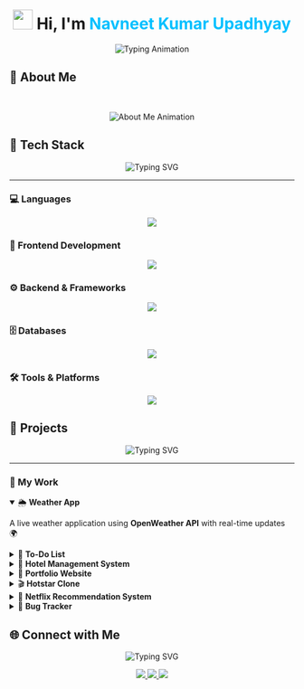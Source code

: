 <h1 align="center"> 
  <img src="https://media.giphy.com/media/hvRJCLFzcasrR4ia7z/giphy.gif" width="35"> 
  Hi, I'm <span style="color:#00C0FF">Navneet Kumar Upadhyay</span>  
</h1>

<p align="center">
  <img src="https://readme-typing-svg.herokuapp.com?font=Fira+Code&size=24&duration=3000&pause=1000&color=FF6B6B&center=true&vCenter=true&width=600&lines=🎓+B.Tech+Student+(2023–2027)+at+SRM+IST;💻+Frontend+Developer;🚀+Problem+Solver+%7C+Tech+Explorer;🌟+UI%2FUX+Design+Enthusiast;🔥+Always+learning+new+tech" alt="Typing Animation" />
</p>


## 🌟 About Me  

<br>

<p align="center">
  <img src="https://readme-typing-svg.herokuapp.com?font=Fira+Code&size=20&duration=3000&pause=1500&color=00C0FF&center=true&vCenter=true&multiline=true&width=1000&height=250&lines=🔹+Exploring+Frontend+Development+%26+DSA;🔹</br>+Experienced+with+Python+%26+Web+Development+(CodSoft%2C+Vault+of+Codes);</br>🔹+Strong+foundation+in+DBMS%2C+OS%2C+CN%2C+SQL%2C+MySQL%2C+PostgreSQL; </br>🔹+Skilled+in+C%2B%2B%2C+Python%2C+HTML%2C+CSS%2C+JS%2C+Bootstrap%2C+Git+%26+GitHub; </br>🔹+Love+solving+problems+%26+building+projects+🚀" alt="About Me Animation" />
</p>





## 🚀 Tech Stack  

<p align="center">
  <img src="https://readme-typing-svg.herokuapp.com?font=Fira+Code&weight=600&size=22&duration=3000&pause=800&color=00C0FF&center=true&vCenter=true&width=600&lines=💻+Languages;🎨+Frontend+Development;⚙️+Backend+%26+Frameworks;🗄️+Databases;🛠️+Tools+%26+Platforms" alt="Typing SVG" />
</p>

---

### 💻 Languages  
<p align="center">
  <img src="https://skillicons.dev/icons?i=html,css,js,php,python,cpp" />
</p>

### 🎨 Frontend Development  
<p align="center">
  <img src="https://skillicons.dev/icons?i=react,bootstrap,tailwind" />
</p>

### ⚙️ Backend & Frameworks  
<p align="center">
  <img src="https://skillicons.dev/icons?i=nodejs,express" />
</p>

### 🗄️ Databases  
<p align="center">
  <img src="https://skillicons.dev/icons?i=mysql,postgres" />
</p>

### 🛠️ Tools & Platforms  
<p align="center">
  <img src="https://skillicons.dev/icons?i=git,github,vscode,linux" />
</p>


## 🚀 Projects  

<p align="center">
  <img src="https://readme-typing-svg.herokuapp.com?font=Fira+Code&size=22&duration=2500&pause=1000&color=00C0FF&center=true&vCenter=true&width=600&lines=🌦+Weather+App;📝+To-Do+List;🏨+Hotel+Management+System;💼+Portfolio+Website;🎬+Hotstar+Clone;🍿+Netflix+Recommendation+System;🐞+Bug+Tracker" alt="Typing SVG" />
</p>

---

### 🌟 My Work  

<details open>
<summary>🌦 <b>Weather App</b></summary>
<p> A live weather application using <b>OpenWeather API</b> with real-time updates 🌍 </p>
</details>

<details>
<summary>📝 <b>To-Do List</b></summary>
<p> A task manager with <b>CRUD functionality</b> and responsive design ✅ </p>
</details>

<details>
<summary>🏨 <b>Hotel Management System</b></summary>
<p> A <b>DBMS-based project</b> to handle hotel bookings, customers, and staff 🏨 </p>
</details>

<details>
<summary>💼 <b>Portfolio Website</b></summary>
<p> Personal portfolio showcasing <b>skills, projects, and contact info</b> 🌐 </p>
</details>

<details>
<summary>🎬 <b>Hotstar Clone</b></summary>
<p> A <b>front-end clone</b> of Disney+ Hotstar with categories, autoplay, and responsive design 🎥 </p>
</details>

<details>
<summary>🍿 <b>Netflix Recommendation System</b></summary>
<p> A <b>machine learning project</b> that suggests movies based on user preferences 🤖 </p>
</details>

<details>
<summary>🐞 <b>Bug Tracker</b></summary>
<p> A <b>web-based system</b> for reporting, tracking, and managing software bugs with status updates 🐛 </p>
</details>





 




 ## 🌐 Connect with Me  

<p align="center">
  <img src="https://readme-typing-svg.herokuapp.com?font=Fira+Code&size=22&duration=2500&pause=1000&color=00C0FF&center=true&vCenter=true&width=600&lines=📧+Email;🔗+LinkedIn;💻+GitHub" alt="Typing SVG" />
</p>

<p align="center">
  <a href="mailto:upadhyaynaveentkumar@gmail.com">
    <img src="https://img.shields.io/badge/Email-D14836?style=for-the-badge&logo=gmail&logoColor=white" />
  </a>
  <a href="https://www.linkedin.com/in/navneet-kumar-upadhyay-321273253">
    <img src="https://img.shields.io/badge/LinkedIn-0A66C2?style=for-the-badge&logo=linkedin&logoColor=white" />
  </a>
  <a href="https://github.com/Navneet2004Kumar">
    <img src="https://img.shields.io/badge/GitHub-181717?style=for-the-badge&logo=github&logoColor=white" />
  </a>
</p>
